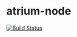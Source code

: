 atrium-node
===========
[![Build Status](https://travis-ci.org/dellinger/atrium-node.svg)](https://travis-ci.org/dellinger/atrium-node)
